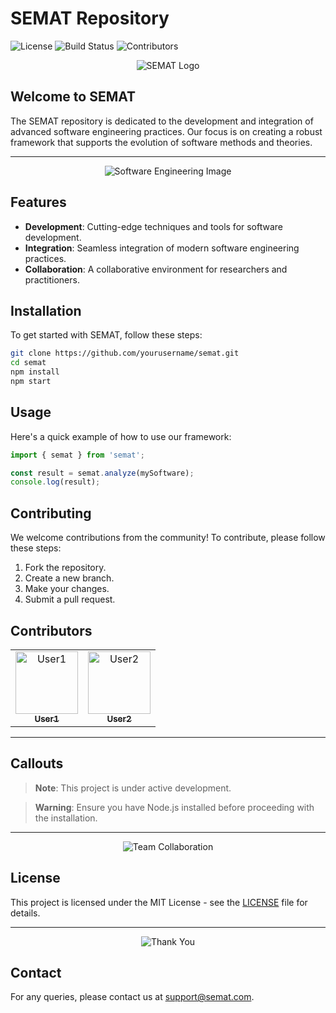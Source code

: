 <!-- README.md -->

# SEMAT Repository

![License](https://img.shields.io/github/license/yourusername/semat)
![Build Status](https://img.shields.io/github/actions/workflow/status/yourusername/semat/ci.yml)
![Contributors](https://img.shields.io/github/contributors/yourusername/semat)

<div align="center">
  <img src="https://via.placeholder.com/600x200" alt="SEMAT Logo">
</div>

## Welcome to SEMAT

The SEMAT repository is dedicated to the development and integration of advanced software engineering practices. Our focus is on creating a robust framework that supports the evolution of software methods and theories.

---

<div align="center">
  <img src="https://via.placeholder.com/800x400" alt="Software Engineering Image">
</div>

## Features

- **Development**: Cutting-edge techniques and tools for software development.
- **Integration**: Seamless integration of modern software engineering practices.
- **Collaboration**: A collaborative environment for researchers and practitioners.

## Installation

To get started with SEMAT, follow these steps:

```bash
git clone https://github.com/yourusername/semat.git
cd semat
npm install
npm start
```

## Usage

Here's a quick example of how to use our framework:

```javascript
import { semat } from 'semat';

const result = semat.analyze(mySoftware);
console.log(result);
```

## Contributing

We welcome contributions from the community! To contribute, please follow these steps:

1. Fork the repository.
2. Create a new branch.
3. Make your changes.
4. Submit a pull request.

## Contributors

<table>
  <tr>
    <td align="center"><a href="https://github.com/user1"><img src="https://via.placeholder.com/100" width="100px;" alt="User1"/><br /><sub><b>User1</b></sub></a></td>
    <td align="center"><a href="https://github.com/user2"><img src="https://via.placeholder.com/100" width="100px;" alt="User2"/><br /><sub><b>User2</b></sub></a></td>
  </tr>
</table>

---

## Callouts

> **Note**: This project is under active development.

> **Warning**: Ensure you have Node.js installed before proceeding with the installation.

---

<div align="center">
  <img src="https://via.placeholder.com/800x400" alt="Team Collaboration">
</div>

## License

This project is licensed under the MIT License - see the [LICENSE](LICENSE) file for details.

---

<div align="center">
  <img src="https://via.placeholder.com/600x200" alt="Thank You">
</div>

## Contact

For any queries, please contact us at [support@semat.com](mailto:support@semat.com).
